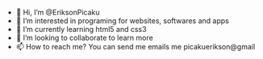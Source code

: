 - 👋 Hi, I’m @EriksonPicaku
- 👀 I’m interested in programing for websites, softwares and apps
- 🌱 I’m currently learning html5 and css3
- 💞️ I’m looking to collaborate to learn more
- 📫 How to reach me? You can send me emails me picakuerikson@gmail

<!---
EriksonPicaku/EriksonPicaku is a ✨ special ✨ repository because its `README.md` (this file) appears on your GitHub profile.
You can click the Preview link to take a look at your changes.
--->
